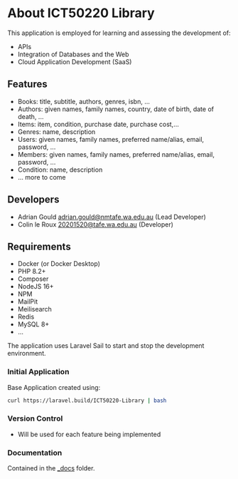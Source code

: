 # About ICT50220 Library

This application is employed for learning and assessing the development of:

- APIs
- Integration of Databases and the Web
- Cloud Application Development (SaaS)

## Features

- Books: title, subtitle, authors, genres, isbn, ...
- Authors: given names, family names, country, date of birth, date of death, ...
- Items: item, condition, purchase date, purchase cost,...
- Genres: name, description
- Users: given names, family names, preferred name/alias, email, password, ...
- Members: given names, family names, preferred name/alias, email, password, ...
- Condition: name, description
- ... more to come

## Developers

- Adrian Gould <adrian.gould@nmtafe.wa.edu.au> (Lead Developer)
- Colin le Roux <20201520@tafe.wa.edu.au> (Developer)

## Requirements

- Docker (or Docker Desktop)
- PHP 8.2+
- Composer
- NodeJS 16+
- NPM
- MailPit
- Meilisearch
- Redis
- MySQL 8+
- ...

The application uses Laravel Sail to start and stop the development environment.

### Initial Application
Base Application created using:
```bash
curl https://laravel.build/ICT50220-Library | bash
```

### Version Control

- Will be used for each feature being implemented

### Documentation

Contained in the [_docs](_docs) folder.
